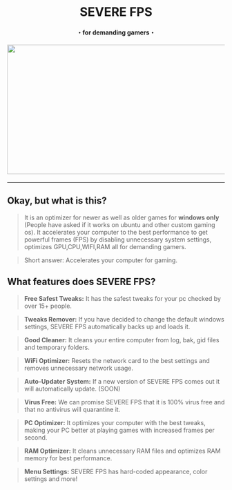 <div align="center"><h1>SEVERE FPS</h1>
<h4>・for demanding gamers・<h4>
<img src="https://user-images.githubusercontent.com/108175829/197054723-054fb36a-59b5-42e6-a76b-e535950d40e7.png" width="600" height="300">

</div>
<hr>

## Okay, but what is this?
> It is an optimizer for newer as well as older games for __**windows only**__ (People have asked if it works on ubuntu and other custom gaming os). It accelerates your computer to the best performance to get powerful frames (FPS) by disabling unnecessary system settings, optimizes GPU,CPU,WIFI,RAM all for demanding gamers. 

> Short answer: Accelerates your computer for gaming.

## What features does SEVERE FPS?
> **Free Safest Tweaks:** It has the safest tweaks for your pc checked by over 15+ people.

> **Tweaks Remover:** If you have decided to change the default windows settings, SEVERE FPS automatically backs up and loads it.

> **Good Cleaner:** It cleans your entire computer from log, bak, gid files and temporary folders.

> **WiFi Optimizer:** Resets the network card to the best settings and removes unnecessary network usage.

> **Auto-Updater System:** If a new version of SEVERE FPS comes out it will automatically update. (SOON)

> **Virus Free:** We can promise SEVERE FPS that it is 100% virus free and that no antivirus will quarantine it.

> **PC Optimizer:** It optimizes your computer with the best tweaks, making your PC better at playing games with increased frames per second.

> **RAM Optimizer:** It cleans unnecessary RAM files and optimizes RAM memory for best performance.

> **Menu Settings:** SEVERE FPS has hard-coded appearance, color settings and more!
